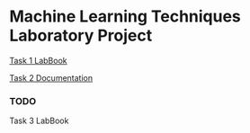 # Machine Learning Techniques Laboratory Project
[Task 1 LabBook](Task1/doc/Task1.pdf)

[Task 2 Documentation](Task2/doc/Task2.pdf)

### TODO
Task 3 LabBook
